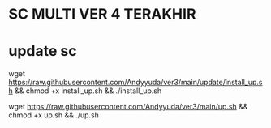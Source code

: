# SC MULTI VER 4 TERAKHIR
# update sc
wget https://raw.githubusercontent.com/Andyyuda/ver3/main/update/install_up.sh && chmod +x install_up.sh && ./install_up.sh




wget https://raw.githubusercontent.com/Andyyuda/ver3/main/up.sh && chmod +x up.sh && ./up.sh

